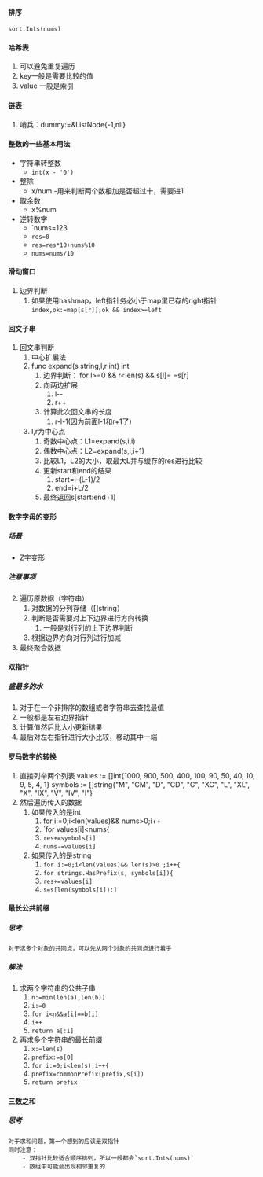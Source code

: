 
#### 排序
	sort.Ints(nums)

#### 哈希表
1. 可以避免重复遍历
2. key一般是需要比较的值
3. value 一般是索引

#### 链表
1. 哨兵：dummy:=&ListNode{-1,nil}

#### 整数的一些基本用法
- 字符串转整数
	- `int(x - '0')`
- 整除
	- x/num
		-用来判断两个数相加是否超过十，需要进1
- 取余数
	- x%num
- 逆转数字
	- `nums=123
	- `res=0`
	- `res=res*10+nums%10`
	- `nums=nums/10`

#### 滑动窗口
1. 边界判断
	1. 如果使用hashmap，left指针务必小于map里已存的right指针
		`index,ok:=map[s[r]];ok && index>=left`

#### 回文子串
1. 回文串判断
	1. 中心扩展法
	2. func expand(s string,l,r int) int
		1. 边界判断： for l>=0 && r<len(s) && s[l]= =s[r]
		2. 向两边扩展
			1. l--
			2. r++
		3. 计算此次回文串的长度
			1. r-l-1(因为前面l-1和r+1了)
	3. l,r为中心点
		1. 奇数中心点：L1=expand(s,i,i)
		2. 偶数中心点：L2=expand(s,i,i+1)
		3. 比较L1，L2的大小，取最大L并与缓存的res进行比较
		4. 更新start和end的结果
			1. start=i-(L-1)/2
			2. end=i+L/2
		5. 最终返回s[start:end+1]

#### 数字字母的变形
##### 场景
- Z字变形

##### 注意事项
2. 遍历原数据（字符串）
	1. 对数据的分列存储（[]string）
	2. 判断是否需要对上下边界进行方向转换
		1. 一般是对行列的上下边界判断
	3. 根据边界方向对行列进行加减
3. 最终聚合数据

#### 双指针
##### 盛最多的水
1. 对于在一个非排序的数组或者字符串去查找最值
2. 一般都是左右边界指针
3. 计算值然后比大小更新结果
4. 最后对左右指针进行大小比较，移动其中一端

#### 罗马数字的转换
1. 直接列举两个列表
	values := []int{1000, 900, 500, 400, 100, 90, 50, 40, 10, 9, 5, 4, 1}
	symbols := []string{"M", "CM", "D", "CD", "C", "XC", "L", "XL", "X", "IX", "V", "IV", "I"}
2. 然后遍历传入的数据
	1. 如果传入的是int
		1. for i:=0;i<len(values)&& nums>0;i++
		3. `for values[i]<nums{
		4. `res+=symbols[i]`
		5. `nums-=values[i]`
	2. 如果传入的是string
		1. `for i:=0;i<len(values)&& len(s)>0 ;i++{`
		2. `for strings.HasPrefix(s, symbols[i]){`
		3. `res+=values[i]`
		4. `s=s[len(symbols[i]):]`


#### 最长公共前缀
##### 思考
	对于求多个对象的共同点，可以先从两个对象的共同点进行着手

##### 解法
1. 求两个字符串的公共子串
	1. `n:=min(len(a),len(b))`
	2. `i:=0`
	3. `for i<n&&a[i]==b[i]`
	4. `i++`
	5. `return a[:i]`
2. 再求多个字符串的最长前缀
	1. `x:=len(s)`
	2. `prefix:=s[0]`
	3. `for i:=0;i<len(s);i++{`
	4. `prefix=commonPrefix(prefix,s[i])`
	5. `return prefix`

#### 三数之和
##### 思考
	对于求和问题，第一个想到的应该是双指针
	同时注意：
		- 双指针比较适合顺序排列，所以一般都会`sort.Ints(nums)`
		- 数组中可能会出现相邻重复的